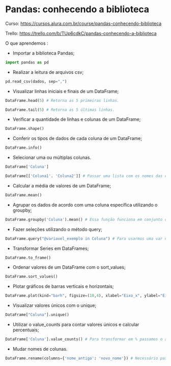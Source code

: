 # Pandas: conhecendo a biblioteca

Curso: https://cursos.alura.com.br/course/pandas-conhecendo-biblioteca

Trello: https://trello.com/b/TUp6cdkC/pandas-conhecendo-a-biblioteca

O que aprendemos : 
* Importar a biblioteca Pandas;
```python
import pandas as pd
```
* Realizar a leitura de arquivos csv;
```python
pd.read_csv(dados, sep=",")
```
* Visualizar linhas iniciais e finais de um DataFrame;
```python
DataFrame.head(5) # Retorna as 5 primeiras linhas.

DataFrame.tail(5) # Retorna as 5 últimas linhas.
``` 
* Verificar a quantidade de linhas e colunas de um DataFrame;
```python
DataFrame.shape()
```
* Conferir os tipos de dados de cada coluna de um DataFrame;
```python
DataFrame.info()
```
* Selecionar uma ou múltiplas colunas.
```python
DataFrame['Coluna']

DataFrame[['Coluna1'. 'Coluna2']] # Passar uma lista com os nomes das colunas.
```
* Calcular a média de valores de um DataFrame;
```python
DataFrame.mean()
```
* Agrupar os dados de acordo com uma coluna específica utilizando o groupby;
```python
DataFrame.groupby('Coluna').mean() # Essa função funciona em conjunto com sum() ou mean() para realizar o agrupamento.
```
* Fazer seleções utilizando o método query;
```python
DataFrame.query("@variavel_exemplo in Coluna") # Para usarmos uma var na expressão necessário botar @ antes.
```
* Transformar Series em DataFrames;
```python
DataFrame.to_frame()
```
* Ordenar valores de um DataFrame com o sort_values;
```python
DataFrame.sort_values()
```
* Plotar gráficos de barras verticais e horizontais;
```python
DataFrame.plot(kind="barh", figsize=(10,4), xlabel="Eixo_x", ylabel="Eixo_y", color="green")
```
* Visualizar valores únicos com o unique;
```python
DataFrame["Coluna"].unique()
```
* Utilizar o value_counts para contar valores únicos e calcular percentuais;
```python
DataFrame['Coluna'].value_counts() # Para transformar em % passamos o argumento "normalize=True".
```
* Mudar nomes de colunas.
```python
DataFrame.rename(columns={'nome_antigo': 'novo_nome'}) # Necessário pasar um dict como argumento para columns.
```